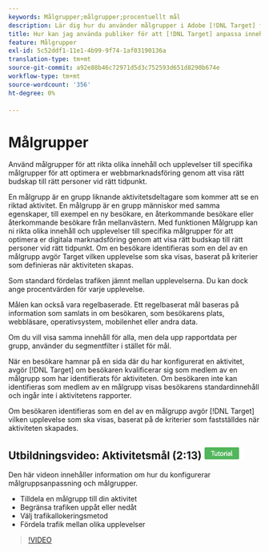 ```yaml
---
keywords: Målgrupper;målgrupper;procentuellt mål
description: Lär dig hur du använder målgrupper i Adobe [!DNL Target] för att rikta olika innehåll och upplevelser till specifika målgrupper för att optimera webbmarknadsföringen.
title: Hur kan jag använda publiker för att [!DNL Target] anpassa innehåll till specifika segment?
feature: Målgrupper
exl-id: 5c52ddf1-11e1-4b99-9f74-1af03190136a
translation-type: tm+mt
source-git-commit: a92e88b46c72971d5d3c752593d651d8290b674e
workflow-type: tm+mt
source-wordcount: '356'
ht-degree: 0%

---
```


# Målgrupper

Använd målgrupper för att rikta olika innehåll och upplevelser till specifika målgrupper för att optimera er webbmarknadsföring genom att visa rätt budskap till rätt personer vid rätt tidpunkt.

En målgrupp är en grupp liknande aktivitetsdeltagare som kommer att se en riktad aktivitet.  En målgrupp är en grupp människor med samma egenskaper, till exempel en ny besökare, en återkommande besökare eller återkommande besökare från mellanvästern. Med funktionen Målgrupp kan ni rikta olika innehåll och upplevelser till specifika målgrupper för att optimera er digitala marknadsföring genom att visa rätt budskap till rätt personer vid rätt tidpunkt. Om en besökare identifieras som en del av en målgrupp avgör Target vilken upplevelse som ska visas, baserat på kriterier som definieras när aktiviteten skapas.

Som standard fördelas trafiken jämnt mellan upplevelserna. Du kan dock ange procentvärden för varje upplevelse.

Målen kan också vara regelbaserade. Ett regelbaserat mål baseras på information som samlats in om besökaren, som besökarens plats, webbläsare, operativsystem, mobilenhet eller andra data.

Om du vill visa samma innehåll för alla, men dela upp rapportdata per grupp, använder du segmentfilter i stället för mål.

När en besökare hamnar på en sida där du har konfigurerat en aktivitet, avgör [!DNL Target] om besökaren kvalificerar sig som medlem av en målgrupp som har identifierats för aktiviteten. Om besökaren inte kan identifieras som medlem av en målgrupp visas besökarens standardinnehåll och ingår inte i aktivitetens rapporter.

Om besökaren identifieras som en del av en målgrupp avgör [!DNL Target] vilken upplevelse som ska visas, baserat på de kriterier som fastställdes när aktiviteten skapades.

## Utbildningsvideo: Aktivitetsmål (2:13) ![Tutorial badge](/help/assets/tutorial.png)

Den här videon innehåller information om hur du konfigurerar målgruppsanpassning och målgrupper.

* Tilldela en målgrupp till din aktivitet
* Begränsa trafiken uppåt eller nedåt
* Välj trafikallokeringsmetod
* Fördela trafik mellan olika upplevelser

>[!VIDEO](https://video.tv.adobe.com/v/17385)
